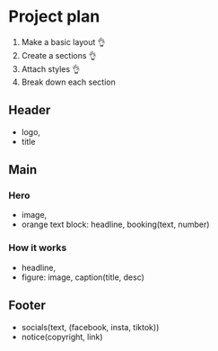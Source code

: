 # Project plan

1. Make a basic layout 👌
2. Create a sections 👌
3. Attach styles 👌
4. Break down each section

## Header

- logo,
- title

## Main

### Hero

- image,
- orange text block: headline, booking(text, number)

### How it works

- headline,
- figure: image, caption(title, desc)

## Footer

- socials(text, (facebook, insta, tiktok))
- notice(copyright, link)
